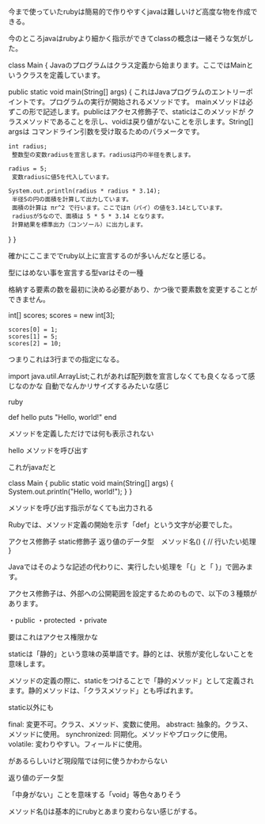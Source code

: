 今まで使っていたrubyは簡易的で作りやすくjavaは難しいけど高度な物を作成できる。

今のところjavaはrubyより細かく指示ができてclassの概念は一緒そうな気がした。

class Main {
   Javaのプログラムはクラス定義から始まります。ここではMainというクラスを定義しています。

  public static void main(String[] args) {
     これはJavaプログラムのエントリーポイントです。プログラムの実行が開始されるメソッドです。
     mainメソッドは必ずこの形で記述します。publicはアクセス修飾子で、staticはこのメソッドが
     クラスメソッドであることを示し、voidは戻り値がないことを示します。String[] argsは
    コマンドライン引数を受け取るためのパラメータです。

    int radius;
     整数型の変数radiusを宣言します。radiusは円の半径を表します。

    radius = 5;
     変数radiusに値5を代入しています。

    System.out.println(radius * radius * 3.14);
     半径5の円の面積を計算して出力しています。
     面積の計算は πr^2 で行います。ここではπ（パイ）の値を3.14としています。
     radiusが5なので、面積は 5 * 5 * 3.14 となります。
     計算結果を標準出力（コンソール）に出力します。
  }
}

確かにここまででruby以上に宣言するのが多いんだなと感じる。

型にはめない事を宣言する型varはその一種





格納する要素の数を最初に決める必要があり、かつ後で要素数を変更することができません。

 int[] scores;
    scores = new int[3];

    scores[0] = 1;
    scores[1] = 5;
    scores[2] = 10;

つまりこれは3行までの指定になる。





import java.util.ArrayList;これがあれば配列数を宣言しなくても良くなるって感じなのかな
自動でなんかリサイズするみたいな感じ




ruby

def hello
  puts "Hello, world!"
end

 メソッドを定義しただけでは何も表示されない

hello メソッドを呼び出す

これがjavaだと

class Main {
    public static void main(String[] args) {
        System.out.println("Hello, world!");
    }
}




メソッドを呼び出す指示がなくても出力される

Rubyでは、メソッド定義の開始を示す「def」という文字が必要でした。

アクセス修飾子 static修飾子 返り値のデータ型　メソッド名() {
  // 行いたい処理
}

Javaではそのような記述の代わりに、実行したい処理を「{」と「 }」で囲みます。

アクセス修飾子は、外部への公開範囲を設定するためのもので、以下の３種類があります。

・public
・protected
・private

要はこれはアクセス権限かな

staticは「静的」という意味の英単語です。静的とは、状態が変化しないことを意味します。

メソッドの定義の際に、staticをつけることで「静的メソッド」として定義されます。静的メソッドは、「クラスメソッド」とも呼ばれます。

static以外にも

final: 変更不可。クラス、メソッド、変数に使用。
abstract: 抽象的。クラス、メソッドに使用。
synchronized: 同期化。メソッドやブロックに使用。
volatile: 変わりやすい。フィールドに使用。

があるらしいけど現段階では何に使うかわからない

返り値のデータ型　

「中身がない」ことを意味する「void」等色々ありそう

メソッド名()は基本的にrubyとあまり変わらない感じがする。




